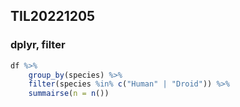 ## TIL20221205

### dplyr, filter

```r
df %>%
    group_by(species) %>%
    filter(species %in% c("Human" | "Droid")) %>%
    summairse(n = n())
````
